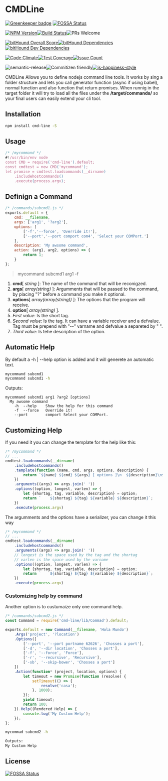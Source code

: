 # CMDLine

[![Greenkeeper badge](https://badges.greenkeeper.io/gerard2p/cmd-line.svg)](https://greenkeeper.io/)
[![FOSSA Status](https://app.fossa.io/api/projects/git%2Bgithub.com%2Fgerard2p%2Fcmd-line.svg?type=shield)](https://app.fossa.io/projects/git%2Bgithub.com%2Fgerard2p%2Fcmd-line?ref=badge_shield)

 [![NPM Version](http://img.shields.io/npm/v/cmd-line.svg?style=flat-square)](https://www.npmjs.org/package/cmd-line)[![Build Status](https://img.shields.io/travis/gerard2p/cmd-line/master.svg?style=flat-square)](https://travis-ci.org/gerard2p/cmd-line)![PRs Welcome](https://img.shields.io/badge/PRs%20🔀-Welcome-brightgreen.svg?style=flat-square)

 [![bitHound Overall Score](https://www.bithound.io/github/gerard2p/cmd-line/badges/score.svg?style=flat-square)](https://www.bithound.io/github/gerard2p/cmd-line)[![bitHound Dependencies](https://www.bithound.io/github/gerard2p/cmd-line/badges/dependencies.svg?style=flat-square)](https://www.bithound.io/github/gerard2p/cmd-line/master/dependencies/npm)[![bitHound Dev Dependencies](https://www.bithound.io/github/gerard2p/cmd-line/badges/devDependencies.svg?style=flat-square)](https://www.bithound.io/github/gerard2p/cmd-line/master/dependencies/npm)

[![Code Climate](https://codeclimate.com/github/gerard2p/cmd-line/badges/gpa.svg?style=flat-square)](https://codeclimate.com/github/gerard2p/cmd-line)[![Test Coverage](https://codeclimate.com/github/gerard2p/cmd-line/badges/coverage.svg?style=flat-square)](https://codeclimate.com/github/gerard2p/cmd-line/coverage)[![Issue Count](https://codeclimate.com/github/gerard2p/cmd-line/badges/issue_count.svg?style=flat-square)](https://codeclimate.com/github/gerard2p/cmd-line)

![semantic-release](https://img.shields.io/badge/%20%20%F0%9F%93%A6%F0%9F%9A%80-semantic--release-e10079.svg?style=flat-square)![Commitizen friendly](https://img.shields.io/badge/commitizen-friendly-brightgreen.svg?style=flat-square)[![js-happiness-style](https://img.shields.io/badge/code%20style-happiness-brightgreen.svg?style=flat-square)](https://github.com/JedWatson/happiness)

CMDLine Allows you to define nodejs command line tools. It works by sing a folder structure and lets you call generator function (async if using babel), normal function and also function that return promises.
When runnig in the target folder it will try to load all the files under the **/target/commands/** so your final users can easily extend your cli tool.

## Installation
```sh
npm install cmd-line -S
```
## Usage
```javascript
/* /mycommand */
#!/usr/bin/env node
const CMD = require('cmd-line').default;
const cmdtest = new CMD('mycommand');
let promise = cmdtest.loadcommands(__dirname)
	.includehostcommands()
	.execute(process.argv);
```
## Definign a Command
```javascript
/* /commands/subcmd1.js */
exports.default = {
	cmd: __filename,
	args: ['arg1', '?arg2'],
	options: [
		['-f','--force', 'Override it!'],
		['--port','--port comport com4', 'Select your COMPort.']
	],
	description: 'My awsome command',
	action: (arg1, arg2, options) => {
		return 1;
	}
};
```
> mycommand subcmd1 arg1 -f

1. **cmd**[ *string* ]:  The name of the command that will be reconigzed.
1. **args**[ *array(string)* ]: Argumments that will be passed to the command, by placing "?" before a command you make it optional.
1. **options**[ *array(array(string))* ]:  The options that the program will receive.
 1. **option**[ *array(string)* ].
   1. *First value*: Is the short tag.
   1. *Second value*: Is the tag. It can have a variable receiver and a defvalue. Tag must be prepend with "--" varname and defvalue a separeted by " ".
   1. *Third value*: Is tehe description of the option.

## Automatic Help
By default a -h | --help option is added and it will generete an automatic text.
```sh
mycommand subcmd1
mycommand subcmd1 -h
```
Outputs:
```
mycommand subcmd1 arg1 ?arg2 [options]
  My awsome command
	-h  --help    Show the help for this command
	-f  --force   Override it!
	--port        comport Select your COMPort.
```

## Customizing Help
If you need it you can change the template for the help like this:
```javascript
/* /mycommand */
// ...
cmdtest.loadcommands(__dirname)
	.includehostcommands()
	.template(function (name, cmd, args, options, description) {
		return `${name} ${cmd} ${args} [ options ]\n  ${description}\n${options.join('\n')}`;
	})
	.arguments((args) => args.join(' '))
	.options((option, longest, varlen) => {
		let {shortag, tag, variable, description} = option;
		return `    ${shortag} ${tag} ${variable} ${description}`;
	})
	.execute(process.argv)
```
The argumments and the options have a serializer, you can change it this way
```javascript
/* /mycommand */
// ...
cmdtest.loadcommands(__dirname)
	.includehostcommands()
	.arguments((args) => args.join(' '))
	// longest is the space used by the tag and the shortag
	// varlen is the space used by the varname
	.options((option, longest, varlen) => {
		let {shortag, tag, variable, description} = option;
		return `    ${shortag} ${tag} ${variable} ${description}`;
	})
	.execute(process.argv)
```

### Customizing help by command
Another option is to custumaize only one command help.
```javascript
/* /commands/subcmd2.js */
const Command = require('cmd-line/lib/Commad').default;

exports.default = new Command(__filename, 'Hola Mundo')
	.Args('project', '?location')
	.Options([
		['--port', '--port portname 62626', 'Chosses a port'],
		['-d', '--dir location', 'Chosses a port'],
		['-f', '--force', 'Force'],
		['-r', '--recursive', 'Recursive'],
		['-sb', '--skip-bower', 'Chosses a port']
	])
	.Action(function* (project, location, options) {
		let timeout = new Promise(function (resolve) {
			setTimeout(() => {
				resolve('casa');
			}, 1000);
		});
		yield timeout;
    	return 100;
	}).Help((Rendered Help) => {
		console.log('My Custom Help');
	});
};
```
```sh
mycommad subcmd2 -h

Outputs:
My Custom Help
```


## License
[![FOSSA Status](https://app.fossa.io/api/projects/git%2Bgithub.com%2Fgerard2p%2Fcmd-line.svg?type=large)](https://app.fossa.io/projects/git%2Bgithub.com%2Fgerard2p%2Fcmd-line?ref=badge_large)